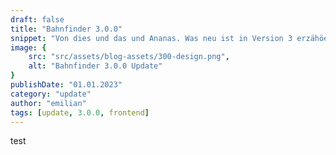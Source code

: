 ```yaml
---
draft: false
title: "Bahnfinder 3.0.0"
snippet: "Von dies und das und Ananas. Was neu ist in Version 3 erzähöen wir Dir hier."
image: {
    src: "src/assets/blog-assets/300-design.png",
    alt: "Bahnfinder 3.0.0 Update"
}
publishDate: "01.01.2023"
category: "update"
author: "emilian"
tags: [update, 3.0.0, frontend]
---
```


test